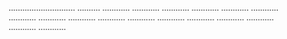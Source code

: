 ............................. ..........
............
............
............
............
............
............
............
............
............
............
............
............
............
............
............
............
............


